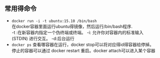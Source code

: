 ## 常用得命令
* ```docker run -i -t ubuntu:15.10 /bin/bash```  
在docker容器里面运行ubuntu得镜像，然后运行/bin/bash程序.  
-t :在新容器内指定一个伪终端或终端。
-i: 允许你对容器内的标准输入 (STDIN) 进行交互。
-d:后台运行
* ```docker ps```
查看哪容器在运行，docker stop可以将对应得id得容器给停掉。停止的容器可以通过 docker restart 重启。docker attach可以进入某个容器
